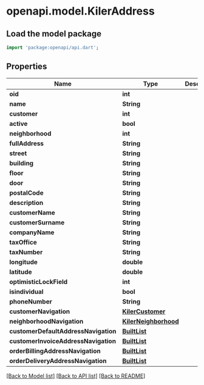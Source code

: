 # openapi.model.KilerAddress

## Load the model package
```dart
import 'package:openapi/api.dart';
```

## Properties
Name | Type | Description | Notes
------------ | ------------- | ------------- | -------------
**oid** | **int** |  | [optional] 
**name** | **String** |  | [optional] 
**customer** | **int** |  | [optional] 
**active** | **bool** |  | [optional] 
**neighborhood** | **int** |  | [optional] 
**fullAddress** | **String** |  | [optional] 
**street** | **String** |  | [optional] 
**building** | **String** |  | [optional] 
**floor** | **String** |  | [optional] 
**door** | **String** |  | [optional] 
**postalCode** | **String** |  | [optional] 
**description** | **String** |  | [optional] 
**customerName** | **String** |  | [optional] 
**customerSurname** | **String** |  | [optional] 
**companyName** | **String** |  | [optional] 
**taxOffice** | **String** |  | [optional] 
**taxNumber** | **String** |  | [optional] 
**longitude** | **double** |  | [optional] 
**latitude** | **double** |  | [optional] 
**optimisticLockField** | **int** |  | [optional] 
**isindividual** | **bool** |  | [optional] 
**phoneNumber** | **String** |  | [optional] 
**customerNavigation** | [**KilerCustomer**](KilerCustomer.md) |  | [optional] 
**neighborhoodNavigation** | [**KilerNeighborhood**](KilerNeighborhood.md) |  | [optional] 
**customerDefaultAddressNavigation** | [**BuiltList<KilerCustomer>**](KilerCustomer.md) |  | [optional] 
**customerInvoiceAddressNavigation** | [**BuiltList<KilerCustomer>**](KilerCustomer.md) |  | [optional] 
**orderBillingAddressNavigation** | [**BuiltList<KilerOrder>**](KilerOrder.md) |  | [optional] 
**orderDeliveryAddressNavigation** | [**BuiltList<KilerOrder>**](KilerOrder.md) |  | [optional] 

[[Back to Model list]](../README.md#documentation-for-models) [[Back to API list]](../README.md#documentation-for-api-endpoints) [[Back to README]](../README.md)



